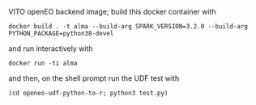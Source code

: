 VITO openEO backend image; build this docker container with
```
docker build . -t alma --build-arg SPARK_VERSION=3.2.0 --build-arg PYTHON_PACKAGE=python38-devel 
```

and run interactively with

```
docker run -ti alma
```

and then, on the shell prompt run the UDF test with

```
(cd openeo-udf-python-to-r; python3 test.py)
```

